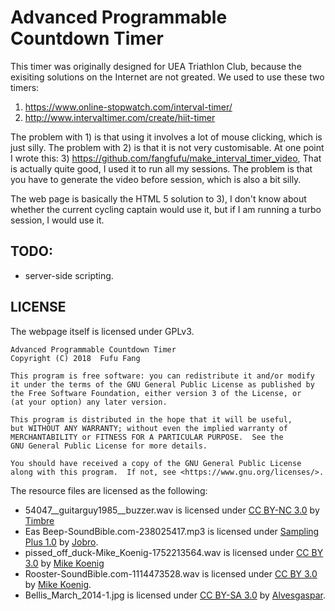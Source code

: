 #  Advanced Programmable Countdown Timer

This timer was originally designed for UEA Triathlon Club, because the
exisiting solutions on the Internet are not greated. We used to use these two
timers:

1) https://www.online-stopwatch.com/interval-timer/
2) http://www.intervaltimer.com/create/hiit-timer

The problem with 1) is that using it involves a lot of mouse clicking,
which is just silly. The problem with 2) is that it is not very
customisable. At one point I wrote this:
3) https://github.com/fangfufu/make_interval_timer_video,
That is actually quite good, I used it to run all my sessions. The problem is
that you have to generate the video before session, which is also a bit
silly.

The web page is basically the HTML 5 solution to 3), I don't know about
whether the current cycling captain would use it, but if I am running a
turbo session, I would use it.

## TODO:
- server-side scripting.

## LICENSE
The webpage itself is licensed under GPLv3.

    Advanced Programmable Countdown Timer
    Copyright (C) 2018  Fufu Fang

    This program is free software: you can redistribute it and/or modify
    it under the terms of the GNU General Public License as published by
    the Free Software Foundation, either version 3 of the License, or
    (at your option) any later version.

    This program is distributed in the hope that it will be useful,
    but WITHOUT ANY WARRANTY; without even the implied warranty of
    MERCHANTABILITY or FITNESS FOR A PARTICULAR PURPOSE.  See the
    GNU General Public License for more details.

    You should have received a copy of the GNU General Public License
    along with this program.  If not, see <https://www.gnu.org/licenses/>.
    
The resource files are licensed as the following: 
  - 54047__guitarguy1985__buzzer.wav is licensed under [CC BY-NC 3.0](https://creativecommons.org/licenses/by-nc/3.0/) by [Timbre](https://freesound.org/people/Timbre/sounds/101355/)
  - Eas Beep-SoundBible.com-238025417.mp3 is licensed under [Sampling Plus 1.0](https://creativecommons.org/licenses/sampling+/1.0/) by [Jobro](http://soundbible.com/1365-Eas-Beep.html). 
  - pissed_off_duck-Mike_Koenig-1752213564.wav is licensed under [CC BY 3.0](https://creativecommons.org/licenses/by/3.0/) by [Mike Koenig](http://soundbible.com/1859-Pissed-Off-Duck.html)
  - Rooster-SoundBible.com-1114473528.wav is licensed under [CC BY 3.0](https://creativecommons.org/licenses/by/3.0/) by [Mike Koenig](http://soundbible.com/1510-Rooster.html).
  - Bellis_March_2014-1.jpg is licensed under [CC BY-SA 3.0](https://creativecommons.org/licenses/by-sa/3.0/deed.en) by [Alvesgaspar](https://commons.wikimedia.org/wiki/File:Bellis_March_2014-1.jpg).
